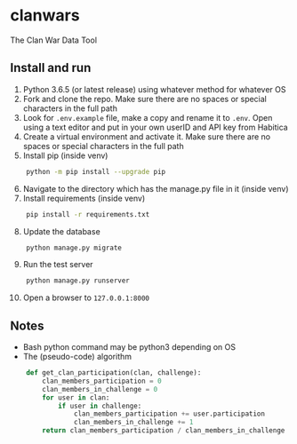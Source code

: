 # clanwars
The Clan War Data Tool

## Install and run
1. Python 3.6.5 (or latest release) using whatever method for whatever OS
2. Fork and clone the repo. Make sure there are no spaces or special characters in the full path
3. Look for `.env.example` file, make a copy and rename it to `.env`. Open using a text editor and put in your own userID and API key from Habitica
4. Create a virtual environment and activate it. Make sure there are no spaces or special characters in the full path
5. Install pip (inside venv)
```bash
    python -m pip install --upgrade pip
```
6. Navigate to the directory which has the manage.py file in it (inside venv)
7. Install requirements (inside venv)
```bash
    pip install -r requirements.txt
```
8. Update the database
```bash
    python manage.py migrate
```
9. Run the test server
```bash
    python manage.py runserver
```
10. Open a browser to `127.0.0.1:8000`

## Notes
+ Bash python command may be python3 depending on OS
+ The (pseudo-code) algorithm 
```python
    def get_clan_participation(clan, challenge):
        clan_members_participation = 0
        clan_members_in_challenge = 0
        for user in clan:
            if user in challenge:
                clan_members_participation += user.participation
                clan_members_in_challenge += 1
        return clan_members_participation / clan_members_in_challenge        
```



